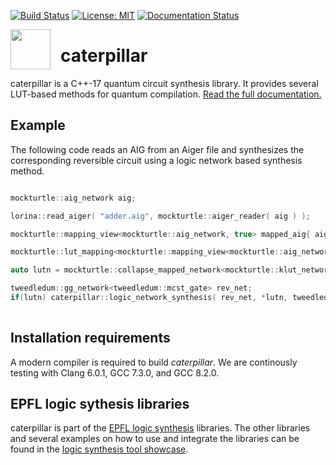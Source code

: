 [![Build Status](https://travis-ci.com/gmeuli/caterpillar.svg?token=DiDrPCoZ4z6fZ8AyMtUC&branch=master)](https://travis-ci.com/gmeuli/caterpillar)
[![License: MIT](https://img.shields.io/badge/License-MIT-yellow.svg)](https://opensource.org/licenses/MIT)
[![Documentation Status](https://readthedocs.org/projects/qcaterpillar/badge/?version=latest)](https://qcaterpillar.readthedocs.io/en/latest/?badge=latest)

<img src="https://raw.githubusercontent.com/gmeuli/caterpillar/master/docs/logoII.svg?sanitize=true" width="64" height="64" align="left" style="margin-right: 12pt" />

# caterpillar
caterpillar is a C++-17 quantum circuit synthesis library. It provides several LUT-based methods for quantum compilation.
[Read the full documentation.](https://qcaterpillar.readthedocs.io/en/latest/?badge=latest)

## Example
The following code reads an AIG from an Aiger file and synthesizes the corresponding reversible circuit using a logic network based synthesis method. 

```c++

mockturtle::aig_network aig;

lorina::read_aiger( "adder.aig", mockturtle::aiger_reader( aig ) );

mockturtle::mapping_view<mockturtle::aig_network, true> mapped_aig{ aig };

mockturtle::lut_mapping<mockturtle::mapping_view<mockturtle::aig_network, true>, true>(mapped_aig, ps);

auto lutn = mockturtle::collapse_mapped_network<mockturtle::klut_network>( mapped_aig );

tweedledum::gg_network<tweedledum::mcst_gate> rev_net;
if(lutn) caterpillar::logic_network_synthesis( rev_net, *lutn, tweedledum::stg_from_pkrm());
    
``` 

## Installation requirements

A modern compiler is required to build *caterpillar*.  We are continously
testing with Clang 6.0.1, GCC 7.3.0, and GCC 8.2.0.

## EPFL logic sythesis libraries

caterpillar is part of the [EPFL logic synthesis](https://lsi.epfl.ch/page-138455-en.html) libraries.  The other libraries and several examples on how to use and integrate the libraries can be found in the [logic synthesis tool showcase](https://github.com/lsils/lstools-showcase).

